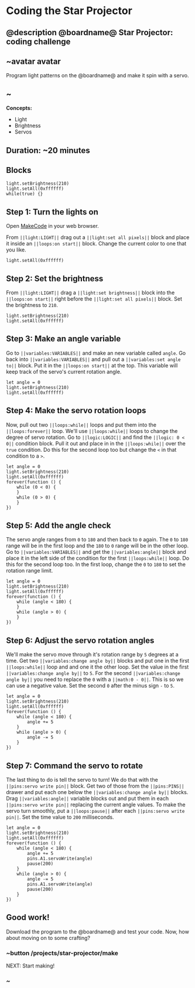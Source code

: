 # Coding the Star Projector

## @description @boardname@ Star Projector: coding challenge

## ~avatar avatar

Program light patterns on the @boardname@ and make it spin with a servo.

## ~

**Concepts:**
  * Light
  * Brightness
  * Servos

## Duration: ~20 minutes

## Blocks

```cards
light.setBrightness(210)
light.setAll(0xffffff)
while(true) {}
```

## Step 1: Turn the lights on

Open [MakeCode](@homeurl@) in your web browser.

From ``||light:LIGHT||`` drag out a ``||light:set all pixels||`` block and place it inside an ``||loops:on start||`` block. Change the current color to one that you like.

```blocks
light.setAll(0xffffff)
```

## Step 2: Set the brightness

From ``||light:LIGHT||`` drag a ``||light:set brightness||`` block into the ``||loops:on start||`` right before the ``||light:set all pixels||`` block. Set the brightness to `210`.

```blocks
light.setBrightness(210)
light.setAll(0xffffff)
```

## Step 3: Make an angle variable

Go to ``||variables:VARIABLES||`` and make an new variable called ``angle``. Go back into ``||variables:VARIABLES||`` and pull out a ``||variables:set angle to||`` block. Put it in the ``||loops:on start||`` at the top. This variable will keep track of the servo's current rotation angle.

```blocks
let angle = 0
light.setBrightness(210)
light.setAll(0xffffff)
```

## Step 4: Make the servo rotation loops

Now, pull out two ``||loops:while||`` loops and put them into the ``||loops:forever||`` loop. We'll use ``||loops:while||`` loops to change the degree of servo rotation. Go to ``||logic:LOGIC||`` and find the ``||logic: 0 < 0||`` condition block. Pull it out and place in in the ``||loops:while||`` over the ``true`` condition. Do this for the second loop too but change the ``<`` in that condition to a ``>``.

```blocks
let angle = 0
light.setBrightness(210)
light.setAll(0xffffff)
forever(function () {
    while (0 < 0) {
    }
    while (0 > 0) {
    }
})
```

## Step 5: Add the angle check

The servo angle ranges from `0` to `180` and then back to `0` again. The `0` to `180` range will be in the first loop and the  `180` to `0` range will be in the other loop. Go to ``||variables:VARIABLES||`` and get the ``||variables:angle||`` block and place it in the left side of the condition for the first ``||loops:while||`` loop. Do this for the second loop too. In the first loop, change the `0` to `180` to set the rotation range limit.

```blocks
let angle = 0
light.setBrightness(210)
light.setAll(0xffffff)
forever(function () {
    while (angle < 180) {
    }
    while (angle > 0) {
    }
})
```

## Step 6: Adjust the servo rotation angles

We'll make the servo move through it's rotation range by `5` degrees at a time. Get two ``||variables:change angle by||`` blocks and put one in the first ``||loops:while||`` loop and and one it the other loop. Set the value in the first ``||variables:change angle by||`` to `5`. For the second ``||variables:change angle by||`` you need to replace the `0` with a ``||math:0 - 0||``. This is so we can use a negative value. Set the second `0` after the minus sign `-` to `5`.

```blocks
let angle = 0
light.setBrightness(210)
light.setAll(0xffffff)
forever(function () {
    while (angle < 180) {
        angle += 5
    }
    while (angle > 0) {
        angle -= 5
    }
})
```

## Step 7: Command the servo to rotate

The last thing to do is tell the servo to turn! We do that with the ``||pins:servo write pin||`` block. Get two of those from the ``||pins:PINS||`` drawer and put each one below the ``||variables:change angle by||`` blocks. Drag ``||variables:angle||`` variable blocks out and put them in each ``||pins:servo write pin||`` replacing the current angle values. To make the servo turn smoothly, put a ``||loops:pause||`` after each ``||pins:servo write pin||``. Set the time value to `200` milliseconds.

```blocks
let angle = 0
light.setBrightness(210)
light.setAll(0xffffff)
forever(function () {
    while (angle < 180) {
        angle += 5
        pins.A1.servoWrite(angle)
        pause(200)
    }
    while (angle > 0) {
        angle -= 5
        pins.A1.servoWrite(angle)
        pause(200)
    }
})
```

## Good work!

Download the program to the @boardname@ and test your code. Now, how about moving on to some crafting?

### ~button /projects/star-projector/make

NEXT: Start making!

### ~